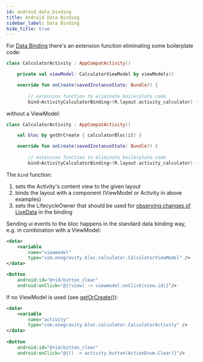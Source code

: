 ```yaml
---
id: android_data_binding
title: Android Data Binding
sidebar_label: Data Binding
hide_title: true
---
```



For [Data Binding](https://developer.android.com/topic/libraries/data-binding) there's an extension function eliminating some boilerplate code:

```kotlin
class CalculatorActivity : AppCompatActivity()

    private val viewModel: CalculatorViewModel by viewModels()

    override fun onCreate(savedInstanceState: Bundle?) {
        
        // extension function to eliminate boilerplate code
        bind<ActivityCalculatorBinding>(R.layout.activity_calculator) { it.viewmodel = viewModel }
```

without a ViewModel:
```kotlin
class CalculatorActivity : AppCompatActivity()

    val bloc by getOrCreate { calculatorBloc(it) }

    override fun onCreate(savedInstanceState: Bundle?) {
        
        // extension function to eliminate boilerplate code
        bind<ActivityCalculatorBinding>(R.layout.activity_calculator) { it.activity = this }
```

The `bind` function:
1. sets the Activity's content view to the given layout
2. binds the layout with a component (ViewModel or Activity in above examples)
3. sets the LifecycleOwner that should be used for [observing changes of LiveData](./android_live_data) in the binding

Sending ui events to the bloc happens in the standard data binding way, e.g. in combination with a ViewModel:

```xml
<data>
    <variable
        name="viewmodel"
        type="com.onegravity.bloc.calculator.CalculatorViewModel" />
</data>

<Button
    android:id="@+id/button_clear"
    android:onClick="@{(view) -> viewmodel.onClick(view.id)}"/>
```

If no ViewModel is used (see [getOrCreate()](../android/bloc_context.md#activityfragment)):

```xml
<data>
    <variable
        name="activity"
        type="com.onegravity.bloc.calculator.CalculatorActivity" />
</data>
    
<Button
    android:id="@+id/button_clear"
    android:onClick="@{() -> activity.button(ActionEnum.Clear)}"/>
```